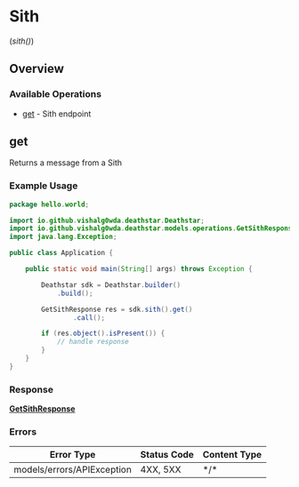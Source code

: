 # Sith
(*sith()*)

## Overview

### Available Operations

* [get](#get) - Sith endpoint

## get

Returns a message from a Sith

### Example Usage

```java
package hello.world;

import io.github.vishalg0wda.deathstar.Deathstar;
import io.github.vishalg0wda.deathstar.models.operations.GetSithResponse;
import java.lang.Exception;

public class Application {

    public static void main(String[] args) throws Exception {

        Deathstar sdk = Deathstar.builder()
            .build();

        GetSithResponse res = sdk.sith().get()
                .call();

        if (res.object().isPresent()) {
            // handle response
        }
    }
}
```

### Response

**[GetSithResponse](../../models/operations/GetSithResponse.md)**

### Errors

| Error Type                 | Status Code                | Content Type               |
| -------------------------- | -------------------------- | -------------------------- |
| models/errors/APIException | 4XX, 5XX                   | \*/\*                      |